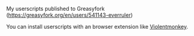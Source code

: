My userscripts published to Greasyfork (https://greasyfork.org/en/users/541143-everruler)

You can install userscripts with an browser extension like [Violentmonkey](https://violentmonkey.github.io/).
